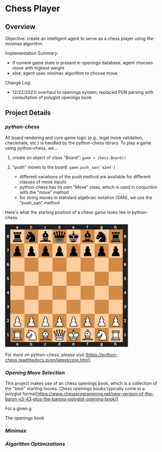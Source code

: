 # Chess Player

## Overview

Objective: create an intelligent agent to serve as a chess player using the minimax algorithm 

Implementation Summary: 
- if current game state is present in openings database, agent chooses move with highest weight
- else, agent uses minimax algorithm to choose move

Change Log: 
- 12/22/2023: overhaul to openings system; replaced PGN parsing with consultation of polyglot openings book

## Project Details

### _python-chess_

All board rendering and core game logic (e.g., legal move validation, checkmate, etc.) is handled by the python-chess library. To play a game using python-chess, we... 
1. create on object of class "Board": ```game = chess.Board()```
2. "push" moves to the board: ```game.push_san('e2e4')```
   
   - different variations of the push method are available for different classes of move inputs 
   - python-chess has its own "Move" class, which is used in conjuction with the "move" method
   - for string moves in standard algebraic notation (SAN), we use the "push_san" method
  
Here's what the starting position of a chess game looks like in python-chess: 

<img src="/images/starting-board.png" width="400">

For more on python-chess, please visit [https://python-chess.readthedocs.io/en/latest/core.html]. 

### _Opening Move Selection_

This project makes use of an chess openings book, which is a collection of the "best" starting moves. Chess openings books typically come in a polyglot format[https://www.chessprogramming.net/new-version-of-the-baron-v3-43-plus-the-barons-polyglot-opening-book/]. 

For a given g

The openings book 

### _Minimax_

### _Algorithm Optimizations_



